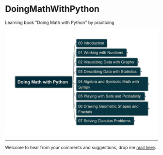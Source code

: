 # DoingMathWithPython

Learning book "Doing Math with Python" by practicing

![bookstructure](img/DoingMathwithPython.jpg)

---

Welcome to hear from your comments and suggestions, drop me [mail here](mailto:xiaoqizhao@outlook.com).